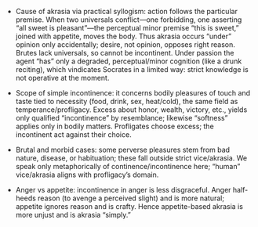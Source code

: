 - Cause of akrasia via practical syllogism: action follows the particular premise. When two universals conflict—one forbidding, one asserting “all sweet is pleasant”—the perceptual minor premise “this is sweet,” joined with appetite, moves the body. Thus akrasia occurs “under” opinion only accidentally; desire, not opinion, opposes right reason. Brutes lack universals, so cannot be incontinent. Under passion the agent “has” only a degraded, perceptual/minor cognition (like a drunk reciting), which vindicates Socrates in a limited way: strict knowledge is not operative at the moment.

- Scope of simple incontinence: it concerns bodily pleasures of touch and taste tied to necessity (food, drink, sex, heat/cold), the same field as temperance/profligacy. Excess about honor, wealth, victory, etc., yields only qualified “incontinence” by resemblance; likewise “softness” applies only in bodily matters. Profligates choose excess; the incontinent act against their choice.

- Brutal and morbid cases: some perverse pleasures stem from bad nature, disease, or habituation; these fall outside strict vice/akrasia. We speak only metaphorically of continence/incontinence here; “human” vice/akrasia aligns with profligacy’s domain.

- Anger vs appetite: incontinence in anger is less disgraceful. Anger half-heeds reason (to avenge a perceived slight) and is more natural; appetite ignores reason and is crafty. Hence appetite-based akrasia is more unjust and is akrasia “simply.”